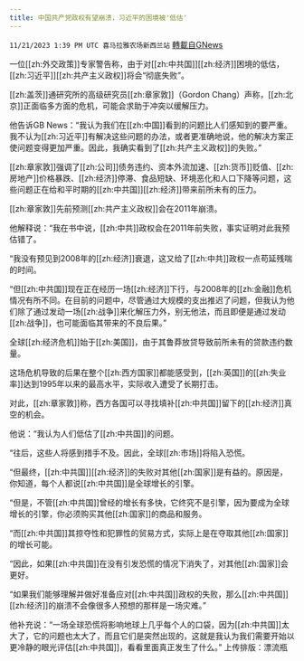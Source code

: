 ```yaml
---
title: 中国共产党政权有望崩溃，习近平的困境被'低估'
---
```

`11/21/2023 1:39 PM UTC 喜马拉雅农场新西兰站` [轉載自GNews](https://gnews.org/articles/2000199)

一位[[zh:外交政策]]专家警告称，由于对[[zh:中共国]][[zh:经济]]困境的低估，[[zh:习近平]][[zh:共产主义政权]]将会“彻底失败”。

[[zh:盖茨]]通研究所的高级研究员[[zh:章家敦]]（Gordon Chang）声称，[[zh:北京]]正面临多方面的危机，可能会求助于冲突以缓解压力。

他告诉GB News：“我认为我们在[[zh:中国]]看到的问题比人们感知到的要严重。我不认为[[zh:习近平]]有解决这些问题的办法，或者更准确地说，他的解决方案正使问题变得更加严重。因此，我确实看到了[[zh:共产主义政权]]的失败。”

[[zh:章家敦]]强调了[[zh:公司]]债务违约、资本外流加速、[[zh:货币]]贬值、[[zh:房地产]]价格暴跌、[[zh:经济]]停滞、食品短缺、环境恶化和人口下降等问题，这些问题正在给和平时期的[[zh:中共国]][[zh:经济]]带来前所未有的压力。

[[zh:章家敦]]先前预测[[zh:共产主义政权]]会在2011年崩溃。

他解释说：“我在书中说，[[zh:中共]]政权会在2011年前失败，事实证明对此我预估错了。

“我没有预见到2008年的[[zh:经济]]衰退，这又给了[[zh:中共]]政权一点苟延残喘的时间。

“但[[zh:中共国]]现在正在经历一场[[zh:经济]]下行，与2008年的[[zh:金融]]危机情况有所不同。在目前的问题中，尽管通过大规模的支出推迟了问题，但我认为他们除了通过发动一场[[zh:战争]]来化解压力外，别无他法，而且即便是通过发动[[zh:战争]]，也可能面临其带来的不良后果。”

全球[[zh:经济危机]]始于[[zh:美国]]，由于其鲁莽放贷导致前所未有的贷款违约数量。

这场危机导致的后果在整个[[zh:西方国家]]都能感受到，[[zh:英国]]的[[zh:失业率]]达到1995年以来的最高水平，实际收入遭受了长期打击。

对此，[[zh:章家敦]]称，西方各国可以寻找填补[[zh:中共国]]留下的[[zh:经济]]真空的机会。

他说：“我认为人们低估了[[zh:中共国]]的问题。

“往后，这些人将感到措手不及。因此，全球[[zh:市场]]将陷入恐慌。

“但最终，[[zh:中共国]][[zh:经济]]的失败对其他[[zh:国家]]是有益的。原因是，你知道，每个人都说[[zh:中共国]]是全球增长的引擎。

“但是，不管[[zh:中共国]]曾经的增长有多快，它终究不是引擎，因为要成为全球增长的引擎，你必须购买其他[[zh:国家]]的商品和服务。

“而[[zh:中共国]]其掠夺性和犯罪性的贸易方式，实际上是在夺取其他[[zh:国家]]的增长可能。

“因此，如果[[zh:中共国]]在没有引发恐慌的情况下消失了，对其他[[zh:国家]]会更好。

“如果我们能够理解并做好准备应对[[zh:中共国]]政权的失败，那么[[zh:中共国]][[zh:经济]]的崩溃不会像很多人预想的那样是一场灾难。”

他补充说：“一场全球恐慌将影响地球上几乎每个人的口袋，因为[[zh:中共国]]太大了，它的问题也太大了，而且它们是突然出现的，这就是我认为我们需要开始以更冷静的眼光评估[[zh:中共国]]，看看里面真正发生了什么。”
上传排版：漂流瓶
